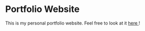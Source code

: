Portfolio Website
=================

This is my personal portfolio website.
Feel free to look at it <a href="http://tomkay94.github.io/"> here </a>!
